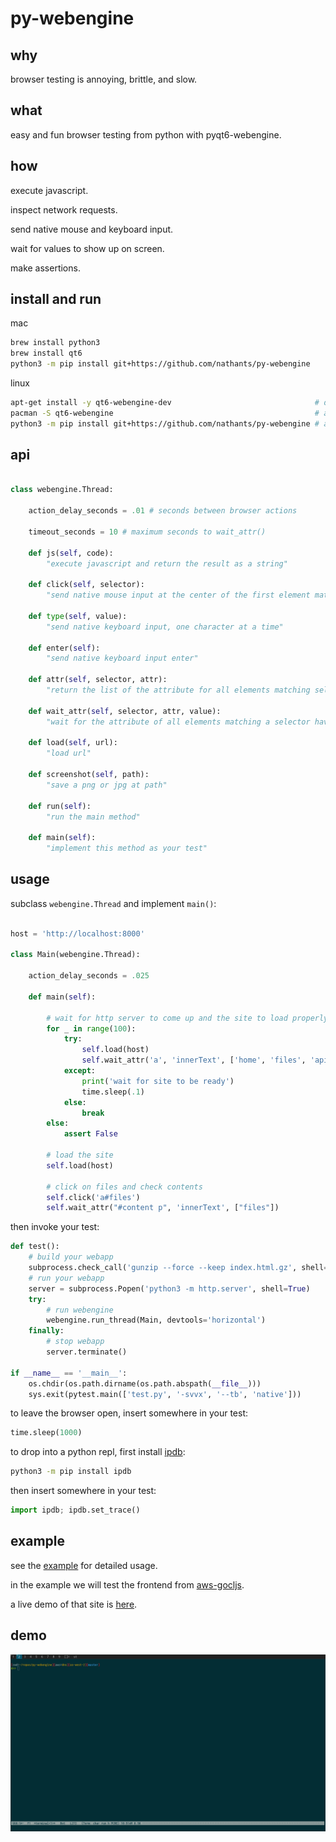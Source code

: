 # py-webengine

## why

browser testing is annoying, brittle, and slow.

## what

easy and fun browser testing from python with pyqt6-webengine.

## how

execute javascript.

inspect network requests.

send native mouse and keyboard input.

wait for values to show up on screen.

make assertions.

## install and run

mac

```bash
brew install python3
brew install qt6
python3 -m pip install git+https://github.com/nathants/py-webengine
```

linux

```bash
apt-get install -y qt6-webengine-dev                                # debian/ubuntu
pacman -S qt6-webengine                                             # arch
python3 -m pip install git+https://github.com/nathants/py-webengine # all platforms
```

## api

```python

class webengine.Thread:

    action_delay_seconds = .01 # seconds between browser actions

    timeout_seconds = 10 # maximum seconds to wait_attr()

    def js(self, code):
        "execute javascript and return the result as a string"

    def click(self, selector):
        "send native mouse input at the center of the first element matching selector"

    def type(self, value):
        "send native keyboard input, one character at a time"

    def enter(self):
        "send native keyboard input enter"

    def attr(self, selector, attr):
        "return the list of the attribute for all elements matching selector"

    def wait_attr(self, selector, attr, value):
        "wait for the attribute of all elements matching a selector have the given value"

    def load(self, url):
        "load url"

    def screenshot(self, path):
        "save a png or jpg at path"

    def run(self):
        "run the main method"

    def main(self):
        "implement this method as your test"

```


## usage

subclass `webengine.Thread` and implement `main()`:

```python

host = 'http://localhost:8000'

class Main(webengine.Thread):

    action_delay_seconds = .025

    def main(self):

        # wait for http server to come up and the site to load properly
        for _ in range(100):
            try:
                self.load(host)
                self.wait_attr('a', 'innerText', ['home', 'files', 'api', 'websocket'])
            except:
                print('wait for site to be ready')
                time.sleep(.1)
            else:
                break
        else:
            assert False

        # load the site
        self.load(host)

        # click on files and check contents
        self.click('a#files')
        self.wait_attr("#content p", 'innerText', ["files"])
```

then invoke your test:

```python
def test():
    # build your webapp
    subprocess.check_call('gunzip --force --keep index.html.gz', shell=True)
    # run your webapp
    server = subprocess.Popen('python3 -m http.server', shell=True)
    try:
        # run webengine
        webengine.run_thread(Main, devtools='horizontal')
    finally:
        # stop webapp
        server.terminate()

if __name__ == '__main__':
    os.chdir(os.path.dirname(os.path.abspath(__file__)))
    sys.exit(pytest.main(['test.py', '-svvx', '--tb', 'native']))
```

to leave the browser open, insert somewhere in your test:

```python
time.sleep(1000)
```

to drop into a python repl, first install [ipdb](https://github.com/gotcha/ipdb):

```bash
python3 -m pip install ipdb
```

then insert somewhere in your test:

```python
import ipdb; ipdb.set_trace()
```

## example

see the [example](https://github.com/nathants/py-webengine/blob/master/example/) for detailed usage.

in the example we will test the frontend from [aws-gocljs](https://github.com/nathants/aws-gocljs).

a live demo of that site is [here](https://gocljs.nathants.com).

## demo

![](https://github.com/nathants/py-webengine/raw/master/demo.gif)
